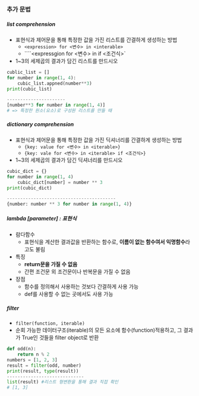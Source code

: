 ### 추가 문법

##### list comprehension

- 표현식과 제어문을 통해 특정한 값을 가진 리스트를 간결하게 생성하는 방법
  - `<expression> for <변수> in <interable>`
  - ````<expressgion for <변수> in <iterable> if <조건식>`
- 1~3의 세제곱의 결과가 담긴 리스트를 만드시오

```python 
cublic_list = []
for number in range(1, 4):
    cubic_list.appned(number**3)
print(cubic_list)

----------------------
[number**3 for number in range(1, 4)]
# => 특정한 원소(요소)로 구성원 리스트를 만들 때
```

##### dictionary comprehension

- 표현식과 제어문을 통해 특정한 값을 가진 딕셔너리를 간결하게 생성하는 방법
  - `{key: value for <변수> in <iterable>}`
  - `{key: vale for <변수> in <iterable> if <조건식>}`
- 1~3의 세제곱의 결과가 담긴 딕셔너리를 만드시오

```python
cubic_dict = {}
for number in range(1, 4)
	cubic_dict[number] = number ** 3
print(cubic_dict)

-----------------------------------------
{number: number ** 3 for number in range(1, 4)}
```

##### lambda [parameter] : 표현식

- 람다함수
  - 표현식을 계산한 결과값을 반환하는 함수로, **이름이 없는 함수여서 익명함수**라고도 불림
- 특징
  - **return문을 가질 수 없음**
  - 간편 조건문 외 조건문이나 반복문을 가질 수 없음
- 장점
  - 함수를 정의해서 사용하는 것보다 간결하게 사용 가능
  - def를 사용할 수 없는 곳에서도 사용 가능

##### filter

- `filter(function, iterable)`
- 순회 가능한 데이터구조(iterable)의 모든 요소에 함수(function)적용하고, 그 결과가 True인 것들을 filter object로 반환

```python
def odd(n):
    return n % 2
numbers = [1, 2, 3]
result = filter(odd, number)
print(result, type(result))
-----------------------------
list(result) #리스트 형변환을 통해 결과 직접 확인
# [1, 3]
```

